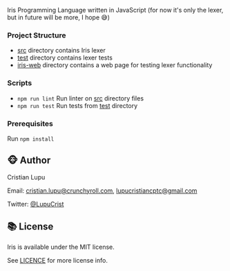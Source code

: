 Iris Programming Language written in JavaScript (for now it's only the lexer, but in future will be more, I hope 😅)

### Project Structure

* [src](src) directory contains Iris lexer
* [test](test) directory contains lexer tests
* [iris-web](iris-web) directory contains a web page for testing lexer functionality

### Scripts

* `npm run lint` Run linter on [src](src) directory files
* `npm run test` Run tests from [test](test) directory

### Prerequisites

Run `npm install`

## 🐵 Author

Cristian Lupu

Email: cristian.lupu@crunchyroll.com, lupucristiancptc@gmail.com

Twitter: [@LupuCrist](https://twitter.com/LupuCrist)

## 📚 License

Iris is available under the MIT license.

See [LICENCE](LICENCE) for more license info.
